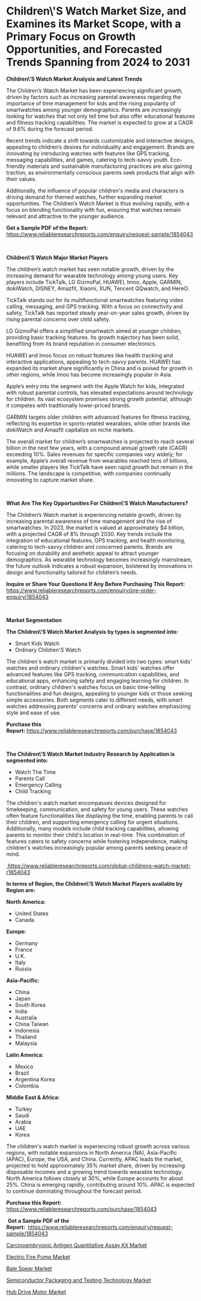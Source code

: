 <p><h1>Children\'S Watch Market Size, and Examines its Market Scope, with a Primary Focus on Growth Opportunities, and Forecasted Trends Spanning from 2024 to 2031</h1></p><p><strong>Children\'S Watch Market Analysis and Latest Trends</strong></p>
<p><p>The Children’s Watch Market has been experiencing significant growth, driven by factors such as increasing parental awareness regarding the importance of time management for kids and the rising popularity of smartwatches among younger demographics. Parents are increasingly looking for watches that not only tell time but also offer educational features and fitness tracking capabilities. The market is expected to grow at a CAGR of 9.6% during the forecast period.</p><p>Recent trends indicate a shift towards customizable and interactive designs, appealing to children’s desires for individuality and engagement. Brands are innovating by introducing watches with features like GPS tracking, messaging capabilities, and games, catering to tech-savvy youth. Eco-friendly materials and sustainable manufacturing practices are also gaining traction, as environmentally conscious parents seek products that align with their values. </p><p>Additionally, the influence of popular children's media and characters is driving demand for themed watches, further expanding market opportunities. The Children’s Watch Market is thus evolving rapidly, with a focus on blending functionality with fun, ensuring that watches remain relevant and attractive to the younger audience.</p></p>
<p><strong>Get a Sample PDF of the Report:&nbsp;</strong> <a href="https://www.reliableresearchreports.com/enquiry/request-sample/1854043?utm_campaign=7&utm_medium=2&utm_source=Github&utm_content=ia&utm_term=20102024&utm_id=childrens-watch">https://www.reliableresearchreports.com/enquiry/request-sample/1854043</a></p>
<p>&nbsp;</p>
<p><strong>Children\'S Watch Major Market Players</strong></p>
<p><p>The children’s watch market has seen notable growth, driven by the increasing demand for wearable technology among young users. Key players include TickTalk, LG GizmoPal, HUAWEI, Imoo, Apple, GARMIN, dokiWatch, DISNEY, Amazfit, Xiaomi, XUN, Tencent QQwatch, and HereO. </p><p>TickTalk stands out for its multifunctional smartwatches featuring video calling, messaging, and GPS tracking. With a focus on connectivity and safety, TickTalk has reported steady year-on-year sales growth, driven by rising parental concerns over child safety.</p><p>LG GizmoPal offers a simplified smartwatch aimed at younger children, providing basic tracking features. Its growth trajectory has been solid, benefiting from its brand reputation in consumer electronics.</p><p>HUAWEI and Imoo focus on robust features like health tracking and interactive applications, appealing to tech-savvy parents. HUAWEI has expanded its market share significantly in China and is poised for growth in other regions, while Imoo has become increasingly popular in Asia.</p><p>Apple’s entry into the segment with the Apple Watch for kids, integrated with robust parental controls, has elevated expectations around technology for children. Its vast ecosystem promises strong growth potential, although it competes with traditionally lower-priced brands.</p><p>GARMIN targets older children with advanced features for fitness tracking, reflecting its expertise in sports-related wearables, while other brands like dokiWatch and Amazfit capitalize on niche markets.</p><p>The overall market for children’s smartwatches is projected to reach several billion in the next few years, with a compound annual growth rate (CAGR) exceeding 10%. Sales revenues for specific companies vary widely; for example, Apple’s overall revenue from wearables reached tens of billions, while smaller players like TickTalk have seen rapid growth but remain in the millions. The landscape is competitive, with companies continually innovating to capture market share.</p></p>
<p>&nbsp;</p>
<p><strong>What Are The Key Opportunities For Children\'S Watch Manufacturers?</strong></p>
<p><p>The Children’s Watch market is experiencing notable growth, driven by increasing parental awareness of time management and the rise of smartwatches. In 2023, the market is valued at approximately $4 billion, with a projected CAGR of 8% through 2030. Key trends include the integration of educational features, GPS tracking, and health monitoring, catering to tech-savvy children and concerned parents. Brands are focusing on durability and aesthetic appeal to attract younger demographics. As wearable technology becomes increasingly mainstream, the future outlook indicates a robust expansion, bolstered by innovations in design and functionality tailored for children’s needs.</p></p>
<p><strong>Inquire or Share Your Questions If Any Before Purchasing This Report:</strong> <a href="https://www.reliableresearchreports.com/enquiry/pre-order-enquiry/1854043?utm_campaign=7&utm_medium=2&utm_source=Github&utm_content=ia&utm_term=20102024&utm_id=childrens-watch">https://www.reliableresearchreports.com/enquiry/pre-order-enquiry/1854043</a></p>
<p>&nbsp;</p>
<p><strong>Market Segmentation</strong></p>
<p><strong>The Children\'S Watch Market Analysis by types is segmented into:</strong></p>
<p><ul><li>Smart Kids Watch</li><li>Ordinary Children'S Watch</li></ul></p>
<p><p>The children's watch market is primarily divided into two types: smart kids' watches and ordinary children's watches. Smart kids' watches offer advanced features like GPS tracking, communication capabilities, and educational apps, enhancing safety and engaging learning for children. In contrast, ordinary children's watches focus on basic time-telling functionalities and fun designs, appealing to younger kids or those seeking simple accessories. Both segments cater to different needs, with smart watches addressing parents' concerns and ordinary watches emphasizing style and ease of use.</p></p>
<p><strong>Purchase this Report:&nbsp;</strong><a href="https://www.reliableresearchreports.com/purchase/1854043?utm_campaign=7&utm_medium=2&utm_source=Github&utm_content=ia&utm_term=20102024&utm_id=childrens-watch">https://www.reliableresearchreports.com/purchase/1854043</a></p>
<p>&nbsp;</p>
<p><strong>The Children\'S Watch Market Industry Research by Application is segmented into:</strong></p>
<p><ul><li>Watch The Time</li><li>Parents Call</li><li>Emergency Calling</li><li>Child Tracking</li></ul></p>
<p><p>The children's watch market encompasses devices designed for timekeeping, communication, and safety for young users. These watches often feature functionalities like displaying the time, enabling parents to call their children, and supporting emergency calling for urgent situations. Additionally, many models include child tracking capabilities, allowing parents to monitor their child's location in real-time. This combination of features caters to safety concerns while fostering independence, making children's watches increasingly popular among parents seeking peace of mind.</p></p>
<p><a href="https://www.reliableresearchreports.com/global-childrens-watch-market-r1854043?utm_campaign=7&utm_medium=2&utm_source=Github&utm_content=ia&utm_term=20102024&utm_id=childrens-watch">&nbsp;https://www.reliableresearchreports.com/global-childrens-watch-market-r1854043</a></p>
<p><strong>In terms of Region, the Children\'S Watch Market Players available by Region are:</strong></p>
<p>
    <p> <strong> North America: </strong>
        <ul>
            <li>United States</li>
            <li>Canada</li>
        </ul>
        </p> 
    <p> <strong> Europe: </strong>
        <ul>
            <li>Germany</li>
            <li>France</li>
            <li>U.K.</li>
            <li>Italy</li>
            <li>Russia</li>
        </ul>
        </p> 
    <p> <strong> Asia-Pacific: </strong>
        <ul>
            <li>China</li>
            <li>Japan</li>
            <li>South Korea</li>
            <li>India</li>
            <li>Australia</li>
            <li>China Taiwan</li>
            <li>Indonesia</li>
            <li>Thailand</li>
            <li>Malaysia</li>
        </ul>
        </p> 
    <p> <strong> Latin America: </strong>
        <ul>
            <li>Mexico</li>
            <li>Brazil</li>
            <li>Argentina Korea</li>
            <li>Colombia</li>
        </ul>
        </p> 
    <p> <strong> Middle East & Africa: </strong>
        <ul>
            <li>Turkey</li>
            <li>Saudi</li>
            <li>Arabia</li>
            <li>UAE</li>
            <li>Korea</li>
        </ul>
    </p>
    </p>
<p><p>The children's watch market is experiencing robust growth across various regions, with notable expansions in North America (NA), Asia-Pacific (APAC), Europe, the USA, and China. Currently, APAC leads the market, projected to hold approximately 35% market share, driven by increasing disposable incomes and a growing trend towards wearable technology. North America follows closely at 30%, while Europe accounts for about 25%. China is emerging rapidly, contributing around 10%. APAC is expected to continue dominating throughout the forecast period.</p></p>
<p><strong>Purchase this Report: </strong><a href="https://www.reliableresearchreports.com/purchase/1854043?utm_campaign=7&utm_medium=2&utm_source=Github&utm_content=ia&utm_term=20102024&utm_id=childrens-watch">https://www.reliableresearchreports.com/purchase/1854043</a></p>
<p>&nbsp;<strong>Get a Sample PDF of the Report:&nbsp;&nbsp;</strong><a href="https://www.reliableresearchreports.com/enquiry/request-sample/1854043?utm_campaign=7&utm_medium=2&utm_source=Github&utm_content=ia&utm_term=20102024&utm_id=childrens-watch">https://www.reliableresearchreports.com/enquiry/request-sample/1854043</a></p>
<p><strong></strong></p>
<p><p><a href="https://github.com/MelgarBasny/Market-Research-Report-List-1/blob/main/carcinoembryonic-antigen-quantitative-assay-kit-market.md?utm_campaign=7&utm_medium=2&utm_source=Github&utm_content=ia&utm_term=20102024&utm_id=childrens-watch">Carcinoembryonic Antigen Quantitative Assay Kit Market</a></p><p><a href="https://www.linkedin.com/pulse/future-innovation-global-electric-fire-pump-market-growth-cuthf?utm_campaign=7&utm_medium=2&utm_source=Github&utm_content=ia&utm_term=20102024&utm_id=childrens-watch">Electric Fire Pump Market</a></p><p><a href="https://issuu.com/reportprime-2/docs/bale-spear-market-size-2030.pptx_f322c4b30f63b7?utm_campaign=7&utm_medium=2&utm_source=Github&utm_content=ia&utm_term=20102024&utm_id=childrens-watch">Bale Spear Market</a></p><p><a href="https://github.com/darientvns/Market-Research-Report-List-1/blob/main/semiconductor-packaging-and-testing-technology-market.md?utm_campaign=7&utm_medium=2&utm_source=Github&utm_content=ia&utm_term=20102024&utm_id=childrens-watch">Semiconductor Packaging and Testing Technology Market</a></p><p><a href="https://www.linkedin.com/pulse/hub-drive-motor-market-segmentation-applications-types-jlnuf?utm_campaign=7&utm_medium=2&utm_source=Github&utm_content=ia&utm_term=20102024&utm_id=childrens-watch">Hub Drive Motor Market</a></p></p>